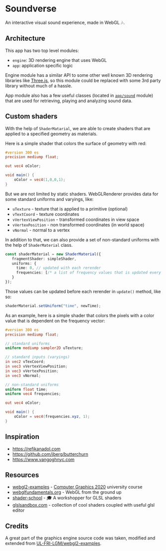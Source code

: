 # Soundverse

An interactive visual sound experience, made in WebGL 🎶.

## Architecture
This app has two top level modules:
- `engine`: 3D rendering engine that uses WebGL
- `app`: application specific logic

Engine module has a similar API to some other well known 3D rendering libraries like [Three.js](https://threejs.org/), so this module could be replaced with some 3rd party library without much of a hassle.

App module also has a few useful classes (located in [`app/sound`](./src/app/sound) module) that are used for retrieving, playing and analyzing sound data.

## Custom shaders

With the help of `ShaderMatarial`, we are able to create shaders that are applied to a specified geometry as materials.

Here is a simple shader that colors the surface of geometry with red:
```glsl
#version 300 es
precision mediump float;

out vec4 oColor;

void main() {
    oColor = vec4(1,0,0,1);
}
```

But we are not limited by static shaders. WebGLRenderer provides data for some standard uniforms and varyings, like:
- `uTexture` - texture that is applied to a primitive (optional)
- `vTextCoord` - texture coordinates
- `vVertexViewPosition` - transformed coordinates in view space
- `vVertexPosition` - non transformed coordinates (in world space)
- `vNormal` - normal to a vertex

In addition to that, we can also provide a set of non-standard uniforms with the help of `ShaderMaterial` class.
```typescript
const shaderMaterial = new ShaderMaterial({
   fragmentShader: simpleShader,
   uniforms: {
     time: 0, // updated with each rerender
     frequencies: [/* a list of frequency values that is updated every rerender */]
   }
});
```

Those values can be updated before each rerender in `update()` method, like so:
```typescript
shaderMaterial.setUniform("time", newTime);
```

As an example, here is a simple shader that colors the pixels with a color value that is dependent on the frequency vector:
```glsl
#version 300 es
precision mediump float;

// standard uniforms
uniform mediump sampler2D uTexture;

// standard inputs (varyings)
in vec2 vTexCoord;
in vec3 vVertexViewPosition;
in vec3 vVertexPosition;
in vec3 vNormal;

// non-standard uniforms
uniform float time;
uniform vec4 frequencies;

out vec4 oColor;

void main() {
    oColor = vec4(frequencies.xyz, 1);
}
```

## Inspiration

- https://refikanadol.com
- https://github.com/jberg/butterchurn
- https://www.vangoghnyc.com

## Resources
- [webgl2-examples](https://github.com/UL-FRI-LGM/webgl2-examples) - [Computer Graphics 2020](https://www.youtube.com/playlist?list=PLhMDcXgR0MToUfNKisP0MWu46RrTWmpiI) university course
- [webglfundamentals.org](https://webglfundamentals.org/) - WebGL from the ground up
- [shader-school](https://github.com/stackgl/shader-school) - 🎓 A workshopper for GLSL shaders
- [glslsandbox.com](https://glslsandbox.com/) - collection of cool shaders coupled with useful glsl editor

## Credits

A great part of the graphics engine source code was taken, modified and extended
from [UL-FRI-LGM/webgl2-examples](https://github.com/UL-FRI-LGM/webgl2-examples).


